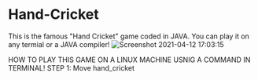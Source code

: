 # Hand-Cricket
This is the famous "Hand Cricket" game coded in JAVA. You can play it on any termial or a JAVA compiler!
![Screenshot 2021-04-12 17:03:15](https://user-images.githubusercontent.com/69082867/114389170-4b9d0e00-9bb2-11eb-9501-bf9be817d62d.png)

HOW TO PLAY THIS GAME ON A LINUX MACHINE USNIG A COMMAND IN TERMINAL!
STEP 1: Move hand_cricket 
